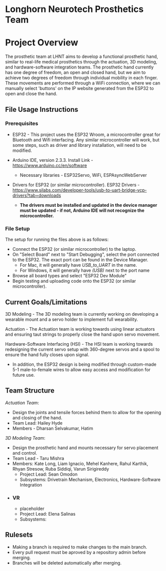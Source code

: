 # Longhorn Neurotech Prosthetics Team

# Project Overview

The prosthetic team at LHNT aims to develop a functional prosthetic hand, similar to real-life medical prosthetics through the actuation, 3D modeling, and hardware-software integration teams. The prosthetic hand currently has one degree of freedom, an open and closed hand, but we aim to achieve two degrees of freedom through individual mobility in each finger. These movements are performed through a WiFi connection, where we can manually select 'buttons' on the IP website generated from the ESP32 to open and close the hand.

## File Usage Instructions
### Prerequisites
- ESP32 - This project uses the ESP32 Wroom, a microcontroller great for Bluetooth and Wifi interfacing. Any similar microcontroller will work, but some steps, such as driver and library installation, will need to be modified.
    
- Arduino IDE, version 2.3.3. Install Link - https://www.arduino.cc/en/software
  - Necessary libraries - ESP32Servo, WiFi, ESPAsyncWebServer
    
- Drivers for ESP32 (or similar microcontroller). ESP32 Drivers - https://www.silabs.com/developer-tools/usb-to-uart-bridge-vcp-drivers?tab=downloads
  - **The drivers must be installed and updated in the device manager must be updated - if not, Arduino IDE will not recognize the microcontroller.**

### File Setup
The setup for running the files above is as follows:
- Connect the ESP32 (or similar microcontroller) to the laptop.
- On "Select Board" next to "Start Debugging", select the port connected to the ESP32. The exact port can be found in the Device Manager.
  - For Mac, it will generally have *USB_to_UART* in the name.
  - For Windows, it will generally have *(USB)* next to the port name
- Browse all board types and select "ESP32 Dev Module"
- Begin testing and uploading code onto the ESP32 (or similar microcontroller).

## Current Goals/Limitations

3D Modeling - The 3D modeling team is currently working on developing a wearable mount and a servo holder to implement full wearability.

Actuation - The Actuation team is working towards using linear actuators and ensuring taut strings to properly close the hand upon servo movement.

Hardware-Software Interfacing (HSI) - The HSI team is working towards redesigning the current servo setup with 360-degree servos and a spool to ensure the hand fully closes upon signal.
- In addition, the ESP32 design is being modified through custom-made 5-1 male-to-female wires to allow easy access and modification for future use.

## Team Structure

*Actuation Team*:
- Design the joints and tensile forces behind them to allow for the opening and closing of the hand.
- Team Lead: Hailey Hyde
- Members - Dharsan Selvakumar, Hatim 

*3D Modeling Team*:
- Design the prosthetic hand and mounts necessary for servo placement and control.
- Team Lead - Taru Mishra
- Members: Kate Long, Liam Ignacio, Mehel Kanhere, Rahul Karthik, Rhyan Stresow, Ruba Siddiqi, Varun Sirigireddy
  - Project Lead: Sean Omodon
  - Subsystems: Drivetrain Mechanism, Electronics, Hardware-Software Integration
- ### VR
  - placeholder
  - Project Lead: Elena Salinas
  - Subsystems: 

## Rulesets
- Making a branch is required to make changes to the main branch.
- Every pull request must be aproved by a repository admin before merging.
- Branches will be deleted automatically after merging. 
